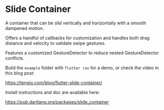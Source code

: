 # Slide Container

A container that can be slid vertically and horizontally with a smooth dampened motion.

Offers a handful of callbacks for customization and handles both drag distance and velocity to validate swipe gestures.

Features a customized GestureDetector to reduce nested GestureDetector conflicts.

Build the `example` folder with `flutter run` for a demo, or check the video in this blog post: 

https://tengio.com/blog/flutter-slide-container/

Install instructions and doc are available here:

https://pub.dartlang.org/packages/slide_container